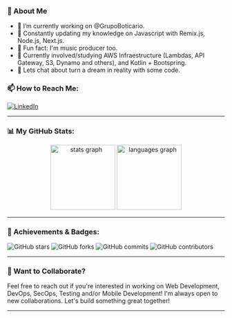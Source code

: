 ### 🚀 About Me

- 🔭 I’m currently working on @GrupoBoticario.
- 🌱 Constantly updating my knowledge on Javascript with Remix.js, Node.js, Next.js. 
- 👯 Fun fact: I'm music producer too.
- 🤔 Currently involved/studying AWS Infraestructure (Lambdas, API Gateway, S3, Dynamo and others), and Kotlin + Bootspring.
- 💬 Lets chat about turn a dream in reality with some code.

### 📫 How to Reach Me:
[![LinkedIn](https://img.shields.io/badge/LinkedIn-blue?style=for-the-badge&logo=linkedin)](https://www.linkedin.com/in/joaoemerson-profissional/)

---

### 📊 My GitHub Stats:

<div align="center">
  <img src="https://github-readme-stats.vercel.app/api?username=joaoemersonufc&hide_title=false&hide_rank=false&show_icons=true&include_all_commits=true&count_private=true&disable_animations=false&theme=dracula&locale=en&hide_border=false&order=1" height="150" alt="stats graph"  />
  <img src="https://github-readme-stats.vercel.app/api/top-langs?username=joaoemersonufc&locale=en&hide_title=false&layout=compact&card_width=320&langs_count=5&theme=dracula&hide_border=false&order=2" height="150" alt="languages graph"  />
</div>

---

### 🏅 Achievements & Badges:

![GitHub stars](https://img.shields.io/github/stars/joaoemersonufc?color=FFD700&style=for-the-badge)
![GitHub forks](https://img.shields.io/github/forks/joaoemersonufc/joaoemersonufc?color=blue&style=for-the-badge)
![GitHub commits](https://img.shields.io/github/commit-activity/w/joaoemersonufc/joaoemersonufc?color=brightgreen&style=for-the-badge)
![GitHub contributors](https://img.shields.io/github/contributors/joaoemersonufc/joaoemersonufc?color=green&style=for-the-badge)

---

### 🌟 Want to Collaborate?
Feel free to reach out if you're interested in working on Web Development, DevOps, SecOps, Testing and/or Mobile Development! I'm always open to new collaborations. Let's build something great together!

---
